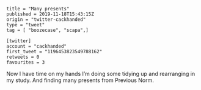 ```
title = "Many presents"
published = 2019-11-18T15:43:15Z
origin = "twitter-cackhanded"
type = "tweet"
tag = [ "boozecase", "scapa",]

[twitter]
account = "cackhanded"
first_tweet = "1196453823549788162"
retweets = 0
favourites = 3
```

Now I have time on my hands I’m doing some tidying up and rearranging in my study. And finding many presents from Previous Norm.

<p class='image'><img src='https://mnf.m17s.net/twitter/1196453823549788162/EJqoZT2XkAAkNqA.jpg' alt=''></p>

